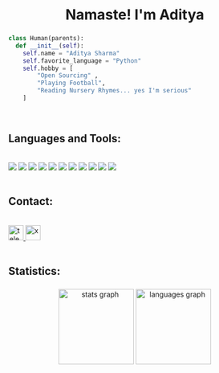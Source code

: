 <h1 align="center">Namaste! I'm Aditya</h1>

###

```python
class Human(parents):
  def __init__(self):
    self.name = "Aditya Sharma"
    self.favorite_language = "Python"
    self.hobby = [
        "Open Sourcing" , 
        "Playing Football",
        "Reading Nursery Rhymes... yes I'm serious"
    ]
```

<br clear="both">

###

<h2 align="left">Languages and Tools:</h2>
<br>
<div>
  <img src="https://ziadoua.github.io/m3-Markdown-Badges/badges/Python/python3.svg" />
  <img src="https://ziadoua.github.io/m3-Markdown-Badges/badges/React/react3.svg" />
  <img src="https://ziadoua.github.io/m3-Markdown-Badges/badges/Javascript/javascript3.svg" />
  <img src="https://ziadoua.github.io/m3-Markdown-Badges/badges/NodeJS/nodejs3.svg" />
  <img src="https://ziadoua.github.io/m3-Markdown-Badges/badges/PostgreSQL/postgresql3.svg" />
  <img src="https://ziadoua.github.io/m3-Markdown-Badges/badges/C/c3.svg" />
  <img src="https://ziadoua.github.io/m3-Markdown-Badges/badges/Cloudflare/cloudflare3.svg" />
  <img src="https://ziadoua.github.io/m3-Markdown-Badges/badges/CSS/css3.svg" />
  <img src="https://ziadoua.github.io/m3-Markdown-Badges/badges/FastAPI/fastapi3.svg" />
  <img src="https://ziadoua.github.io/m3-Markdown-Badges/badges/Flask/flask3.svg" />
  <img src="https://ziadoua.github.io/m3-Markdown-Badges/badges/Git/git3.svg" />
</div>
<br clear="both">

###

<h2 align="left">Contact:</h2>
<br>
<div> 
  <a href="https://t.me/adishxrma" target="_blank">
    <img src="https://ziadoua.github.io/m3-Markdown-Badges/badges/Telegram/telegram3.svg" height="30" alt="telegram"  />
  </a>
    <a href="https://x.com/aditya_sh4rma" target="_blank">
    <img src="https://ziadoua.github.io/m3-Markdown-Badges/badges/Twitter/twitter2.svg" height="30" alt="x"  />
  </a>
</div>

<br clear="both">

###

<h2 align="left">Statistics:</h2>

###

<div align="center">
  <img src="https://github-stats-alpha.vercel.app/api?username=adityash4rma&cc=000&tc=fff&ic=A020F0&bc=000&theme=onedark" height="150" alt="stats graph"  />
  <img src="https://github-readme-stats.vercel.app/api/top-langs/?username=adityash4rma&theme=onedark&show_icons=true&hide_border=true&layout=compact&title_color=fff&bg_color=000&text_color=fff" height="150" alt="languages graph"  />
</div>

<br clear="both">


###


